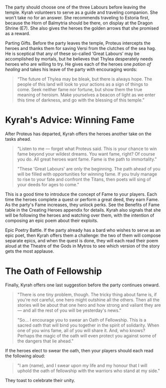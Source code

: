 The party should choose one of the three Labours before leaving the temple. Kyrah volunteers to serve as a guide and traveling companion. She won’t take no for an answer. She recommends traveling to Estoria first, because the Horn of Balmytria should be there, on display at the Dragon Shrine (E7). She also gives the heroes the golden arrows that she promised as a reward.

Parting Gifts. Before the party leaves the temple, Proteus intercepts the heroes and thanks them for saving Versi from the clutches of the sea hag. He is sceptical that any of these so-called ‘Great Labours’ may be accomplished by mortals, but he believes that Thylea desperately needs heroes who are willing to try. He gives each of the heroes one *potion of healing* and takes his leave of the party with encouraging words:

> “The future of Thylea may be bleak, but there is always hope. The people of this land will look to your actions as a sign of things to come. Seek neither fame nor fortune, but show them the true meaning of heroism. Make yourselves a beacon of light as we enter this time of darkness, and go with the blessing of this temple.”


# Kyrah's Advice: Winning Fame

After Proteus has departed, Kyrah offers the heroes another take on the tasks ahead.

>"Listen to me — forget what Proteus said. This is your chance to win fame beyond your wildest dreams. You want fame, right? Of course you do. All great heroes want fame. Fame is the path to immortality."
>
>"These 'Great Labours' are only the beginning. The path ahead of you will be filled with opportunities for winning fame. If you truly manage to rise to your fate and confront the Titans, then poets will sing of your deeds for ages to come."


This is a good time to introduce the concept of Fame to your players. Each time the heroes complete a quest or perform a great deed, they earn Fame. As the party's Fame increases, they unlock perks. See the Benefits of Fame table in the Creating Heroes appendix for details. Kyrah also signals that she will be following the heroes and watching over them, with the intention of composing an epic poem about their exploits.

Epic Poetry Battle. If the party already has a bard who wishes to serve as an epic poet, then Kyrah offers them a challenge: the two of them will compose separate epics, and when the quest is done, they will each read their poem aloud at the Theatre of the Gods in Mytros to see which version of the story gets the most applause.

# The Oath of Fellowship

Finally, Kyrah offers one last suggestion before the party continues onward.

>"There is one tiny problem, though. The tricky thing about fame is, if you're not careful, one hero might outshine all the others. Then all the stories will be about that one hero and how strong and valiant they are — and all the rest of you will be yesterday's news."
>
>"So... I encourage you to swear an Oath of Fellowship. This is a sacred oath that will bind you together in the spirit of solidarity. When one of you wins fame, all of you will share it. And, who knows? Perhaps the magic of the oath will even protect you against some of the dangers that lie ahead."

If the heroes elect to swear the oath, then your players should each read the following aloud:
>"I am (name), and I swear upon my life and my honour that I will uphold the oath of fellowship with the warriors who stand at my side."

They toast to celebrate their unity.